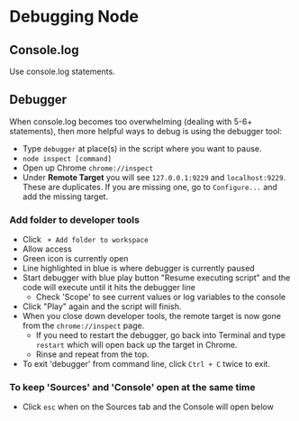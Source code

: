 # Debugging Node
## Console.log
Use console.log statements. 

## Debugger
When console.log becomes too overwhelming (dealing with 5-6+ statements), then more helpful ways to debug is using the debugger tool: 
* Type `debugger` at place(s) in the script where you want to pause.
* `node inspect [command]`
* Open up Chrome `chrome://inspect`
* Under **Remote Target** you will see `127.0.0.1:9229` and `localhost:9229`. These are duplicates. If you are missing one, go to `Configure...` and add the missing target.

### Add folder to developer tools
- Click ` + Add folder to workspace`
- Allow access 
- Green icon is currently open
- Line highlighted in blue is where debugger is currently paused
- Start debugger with blue play button "Resume executing script" and the code will execute until it hits the debugger line
    - Check 'Scope' to see current values or log variables to the console
- Click "Play" again and the script will finish.
- When you close down developer tools, the remote target is now gone from the `chrome://inspect` page.
    - If you need to restart the debugger, go back into Terminal and type `restart` which will open back up the target in Chrome. 
    - Rinse and repeat from the top.
- To exit 'debugger' from command line, click `Ctrl + C` twice to exit.

### To keep 'Sources' and 'Console' open at the same time
- Click `esc` when on the Sources tab and the Console will open below
